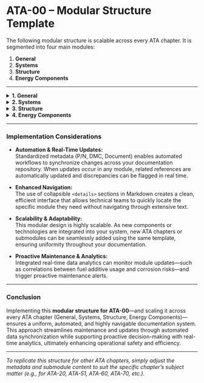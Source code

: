 # ATA-00 – Modular Structure Template

The following modular structure is scalable across every ATA chapter. It is segmented into four main modules:
1. **General**
2. **Systems**
3. **Structure**
4. **Energy Components**

---

<details>
<summary><strong>1. General</strong></summary>

**P/N:** `GPAM-00-GEN-001`  
**DMC:** `DMC-GPAM-00-GEN-001-A`  
**Document:** [General Overview Document](#)

*Submodules may include:*
- **Overview & Introduction:** Basic aircraft information and general policies.
- **Maintenance Policy:** Procedures, schedules, and regulatory guidelines.
- **Airworthiness Limitations:** Operational limitations and compliance details.

</details>

<details>
<summary><strong>2. Systems</strong></summary>

**P/N:** `GPAM-00-SYS-001`  
**DMC:** `DMC-GPAM-00-SYS-001-A`  
**Document:** [Systems Overview Document](#)

*Submodules may include:*
- **Electrical Systems:** Power generation and distribution.
- **Avionics & Communications:** Instrumentation, navigation, and communications systems.
- **Environmental Controls:** Air conditioning, pressurization, and cabin management.

</details>

<details>
<summary><strong>3. Structure</strong></summary>

**P/N:** `GPAM-00-STR-001`  
**DMC:** `DMC-GPAM-00-STR-001-A`  
**Document:** [Structure Overview Document](#)

*Submodules may include:*
- **Fuselage:** Primary structure and skin panels.
- **Wings & Stabilizers:** Lift surfaces, control surfaces, and load-bearing elements.
- **Landing Gear:** Support structures and associated systems.

</details>

<details>
<summary><strong>4. Energy Components</strong></summary>

**P/N:** `GPAM-00-ENE-001`  
**DMC:** `DMC-GPAM-00-ENE-001-A`  
**Document:** [Energy Components Overview Document](#)

*Submodules may include:*
- **Fuel Systems:** Fuel storage, distribution, and management.
- **Powerplant & Engine Controls:** Engine overviews, fuel/energy management, and control systems.
- **Electrical Power Generation:** Systems dedicated to generating and managing electrical power.

</details>

---

### Implementation Considerations

- **Automation & Real-Time Updates:**  
  Standardized metadata (P/N, DMC, Document) enables automated workflows to synchronize changes across your documentation repository. When updates occur in any module, related references are automatically updated and discrepancies can be flagged in real time.

- **Enhanced Navigation:**  
  The use of collapsible `<details>` sections in Markdown creates a clean, efficient interface that allows technical teams to quickly locate the specific module they need without navigating through extensive text.

- **Scalability & Adaptability:**  
  This modular design is highly scalable. As new components or technologies are integrated into your system, new ATA chapters or submodules can be seamlessly added using the same template, ensuring uniformity throughout your documentation.

- **Proactive Maintenance & Analytics:**  
  Integrated real-time data analytics can monitor module updates—such as correlations between fuel additive usage and corrosion risks—and trigger proactive maintenance alerts.

---

### Conclusion

Implementing this **modular structure for ATA-00**—and scaling it across every ATA chapter (General, Systems, Structure, Energy Components)—ensures a uniform, automated, and highly navigable documentation system. This approach streamlines maintenance and updates through automated data synchronization while supporting proactive decision-making with real-time analytics, ultimately enhancing operational safety and efficiency.

---

*To replicate this structure for other ATA chapters, simply adjust the metadata and submodule content to suit the specific chapter’s subject matter (e.g., for ATA-20, ATA-51, ATA-60, ATA-70, etc.).*
